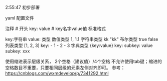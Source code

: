 

2:55:47 
初步部署

yaml 配置文件

注释 # 开头
key: value # key名字value值  标准格式

key:字符串
value: 类型
    数值类型 1, 1.1
    字符串类型 kk "kk"
    布尔类型 true false
    列表类型 [1, 2, 3]
    key:
    - 1
    - 2
    - 3
    字典类型
    {key:value}
    key:
        subkey: value
        subkey: xxx

使用缩进表示层级关系，    2个空格（建议值）/4个空格  不允许使用tab键；缩进的空格数目不重要，只要相同层级的元素左侧对齐即可。
参考：https://cnblogs.com/wxmdevelop/p/7341292.html




